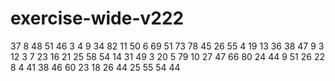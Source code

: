 # exercise-wide-v222
37
8
48
51
46
3
4
9
34
82
11
50
6
69
51
73
78
45
26
55
4
19
13
36
38
47
9
3
12
3
7
23
16
21
25
58
54
14
31
49
3
20
5
79
10
27
47
66
80
24
44
9
51
26
22
8
4
41
38
46
60
23
18
26
44
25
55
54
44
